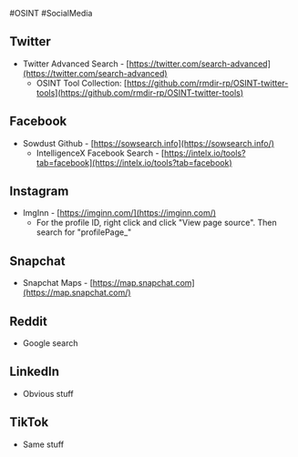 #OSINT #SocialMedia

## Twitter
- Twitter Advanced Search - [https://twitter.com/search-advanced](https://twitter.com/search-advanced)
	- OSINT Tool Collection: [https://github.com/rmdir-rp/OSINT-twitter-tools](https://github.com/rmdir-rp/OSINT-twitter-tools)

## Facebook
- Sowdust Github - [https://sowsearch.info](https://sowsearch.info/)
	- IntelligenceX Facebook Search - [https://intelx.io/tools?tab=facebook](https://intelx.io/tools?tab=facebook)

## Instagram
- ImgInn - [https://imginn.com/](https://imginn.com/)
	- For the profile ID, right click and click "View page source". Then search for "profilePage_"

## Snapchat
- Snapchat Maps - [https://map.snapchat.com](https://map.snapchat.com/)

## Reddit
- Google search

## LinkedIn
- Obvious stuff

## TikTok
- Same stuff
